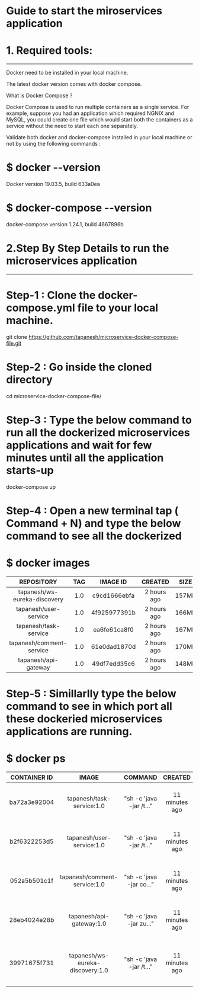 # Guide to start the miroservices application

# 1. Required tools: 
---------------------

Docker need to be installed in your local machine.

The latest docker version comes with docker compose. 

What is Docker Compose  ? 

Docker Compose is used to run multiple containers as a single service. 
For example, suppose you had an application which required NGNIX and MySQL, 
you could create one file which would start both the containers as a service without the need to start each one separately.

Validate both docker and docker-compose installed in your local machine or not by using the following commands :

# $ docker --version
Docker version 19.03.5, build 633a0ea

# $ docker-compose --version
docker-compose version 1.24.1, build 4667896b

# 2.Step By Step Details to run the microservices application 
-------------------------------------------------------------

# Step-1 : Clone the docker-compose.yml file to your local machine.

git clone https://github.com/tapanesh/microservice-docker-compose-file.git

# Step-2 : Go inside the cloned directory

cd microservice-docker-compose-file/

# Step-3 : Type the below command to run all the dockerized microservices applications and wait for few minutes until all the application starts-up

docker-compose up

# Step-4 :  Open a new terminal tap ( Command + N) and type the below command  to see all the dockerized 

# $ docker images

| REPOSITORY                   |  TAG            |     IMAGE ID        |    CREATED         |    SIZE | 
|:-------------:|:----------:|:----------:|:----------:|:-----------:|
| tapanesh/ws-eureka-discovery  |  1.0        |          c9cd1666ebfa   |      2 hours ago  |        157MB| 
| tapanesh/user-service          | 1.0         |         4f925977391b    |     2 hours ago    |      166MB| 
| tapanesh/task-service         |  1.0     |             ea6fe61ca8f0    |     2 hours ago     |     167MB| 
| tapanesh/comment-service |       1.0      |            61e0dad1870d     |    2 hours ago    |      170MB| 
| tapanesh/api-gateway          |  1.0       |           49df7edd35c6 |        2 hours ago    |      148MB| 

# Step-5 : Simillarlly type the below command to see in which port  all these dockeried microservices applications are running.

# $ docker ps 

| CONTAINER ID      |  IMAGE            |                  COMMAND            |      CREATED         |    STATUS             |  PORTS                           |   NAMES | 
|:------------------:|:---------:|:-----------:|:----------:|:-----------:|:--------:|:--------:|
|ba72a3e92004    |    tapanesh/task-service:1.0        |     "sh -c 'java -jar /t…"    |  11 minutes ago      |   Up 11 minutes      |    0.0.0.0:9998->9998/tcp       |         microservice-docker-compose-file_task-service_1  | 
  | b2f6322253d5      |     tapanesh/user-service:1.0        |     "sh -c 'java -jar /t…"    |  11 minutes ago    |     Up 11 minutes       |   0.0.0.0:9997->9997/tcp, 9998/tcp    |  microservice-docker-compose-file_user-service_1  | 
  | 052a5b501c1f       |    tapanesh/comment-service:1.0      |    "sh -c 'java -jar co…"   |   11 minutes ago    |     Up 11 minutes    |      0.0.0.0:9999->9999/tcp          |      microservice-docker-compose-file_comment-service_1  | 
  | 28eb4024e28b       |    tapanesh/api-gateway:1.0         |     "sh -c 'java -jar zu…"  |    11 minutes ago       |  Up 11 minutes      |    0.0.0.0:8765->8765/tcp, 9999/tcp   |   microservice-docker-compose-file_zuul-api-gateway_1  | 
  | 39971675f731          | tapanesh/ws-eureka-discovery:1.0     | "sh -c 'java -jar /t…"    |  11 minutes ago    |     Up 11 minutes      |    0.0.0.0:8761->8761/tcp         |       microservice-docker-compose-file_ws-eureka-discovery_1  | 

